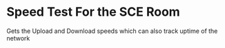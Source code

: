 # Speed Test For the SCE Room 
Gets the Upload and Download speeds which can also track uptime of the network
